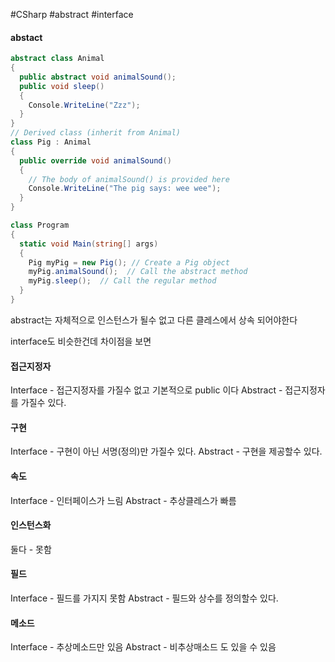 #CSharp #abstract #interface
#### abstact
```csharp
abstract class Animal 
{
  public abstract void animalSound();
  public void sleep() 
  {
    Console.WriteLine("Zzz");
  }
}
// Derived class (inherit from Animal)
class Pig : Animal
{
  public override void animalSound()
  {
    // The body of animalSound() is provided here
    Console.WriteLine("The pig says: wee wee");
  }
}

class Program
{
  static void Main(string[] args)
  {
    Pig myPig = new Pig(); // Create a Pig object
    myPig.animalSound();  // Call the abstract method
    myPig.sleep();  // Call the regular method
  }
}
```
abstract는 자체적으로 인스턴스가 될수 없고
다른 클레스에서 상속 되어야한다

interface도 비슷한건데 차이점을 보면

#### 접근지정자
Interface - 접근지정자를 가질수 없고 기본적으로 public 이다
Abstract - 접근지정자를 가질수 있다.
#### 구현
Interface - 구현이 아닌 서명(정의)만 가질수 있다.
Abstract - 구현을 제공할수 있다.
#### 속도
Interface - 인터페이스가 느림
Abstract - 추상클레스가 빠름
#### 인스턴스화
둘다 - 못함
#### 필드
Interface - 필드를 가지지 못함
Abstract - 필드와 상수를 정의할수 있다.
#### 메소드
Interface - 추상메소드만 있음
Abstract - 비추상매소드 도 있을 수 있음
